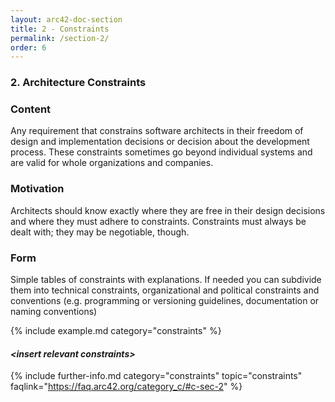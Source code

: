 ```yaml
---
layout: arc42-doc-section
title: 2 - Constraints
permalink: /section-2/
order: 6
---
```


### 2. Architecture Constraints


<div class="arc42-help" markdown="1">

### Content

Any requirement that constrains software architects in their freedom of design and implementation decisions or decision about the development process. These constraints sometimes go beyond individual systems and are valid for whole organizations and companies.


### Motivation
Architects should know exactly where they are free in their design decisions and where they must adhere to constraints.
Constraints must always be dealt with; they may be negotiable, though.

### Form
Simple tables of constraints with explanations. If needed you can subdivide them into technical constraints, organizational and political constraints and conventions (e.g. programming or versioning guidelines, documentation or naming conventions)

<!-- collect all examples that are related to this section of arc42 -->
{% include example.md category="constraints" %}

</div>

#### _&lt;insert relevant constraints>_


{% include further-info.md
   category="constraints"
   topic="constraints"
   faqlink="https://faq.arc42.org/category_c/#c-sec-2" %}
